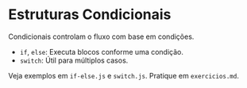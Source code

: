 # Estruturas Condicionais

Condicionais controlam o fluxo com base em condições.

- `if`, `else`: Executa blocos conforme uma condição.
- `switch`: Útil para múltiplos casos.

Veja exemplos em `if-else.js` e `switch.js`. Pratique em `exercicios.md`.